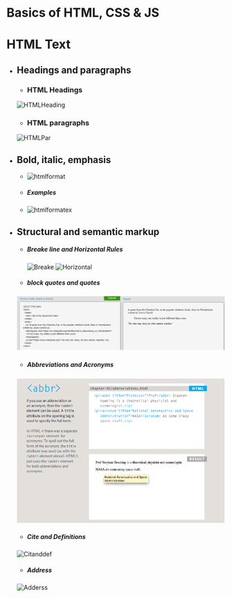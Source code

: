 # **Basics of HTML, CSS & JS**
# **HTML Text**
* ## **Headings and paragraphs**
    - ### **HTML Headings**
    ![HTMLHeading](https://1.bp.blogspot.com/-Srnw_8jBHSY/XvHQqaCppZI/AAAAAAAAOuU/cikYtvXLix8dNc-qFMG4j50e-94FCpzLgCLcBGAsYHQ/s1600/heading%2B1%2Bto%2B6.jpg)
    - ### **HTML paragraphs**
    ![HTMLPar](https://qph.fs.quoracdn.net/main-qimg-cddaacbdcd05d1b7c3b01f311de76490.webp)

* ## **Bold, italic, emphasis**
    - ![htmlformat](https://i.ytimg.com/vi/Xihza-fGxqQ/hqdefault.jpg)
    - ##### **Examples**
    - ![htmlformatex](https://allprogramminghub.files.wordpress.com/2015/09/para5.png)
    


* ## **Structural and semantic markup**
    - ##### **Breake line and Horizontal Rules**
      ![Breake](https://s3.ap-south-1.amazonaws.com/s3.studytonight.com/tutorials/uploads/pictures/1590818624-1.jpg)
      ![Horizontal](https://slidetodoc.com/presentation_image/18e6f70dde39d616265405ed6474ef47/image-8.jpg)
    - ##### **block quotes and quotes**
    ![quotes](images/qouts.png)
    - ##### **Abbreviations and Acronyms**
    ![abbr](images/abbr.png)
    - ##### **Cite and Definitions**
    ![Citanddef](https://encrypted-tbn0.gstatic.com/images?q=tbn:ANd9GcS7clBdub1NBEpwoN-02nlN8aZWS0REfc4PmA&usqp=CAU.png)
    - ##### **Address**
    ![Adderss](https://images.slideplayer.com/42/11241042/slides/slide_31.jpg)
    




